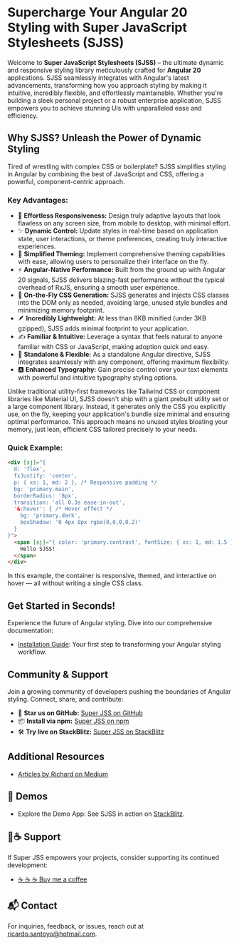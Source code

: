 # Supercharge Your Angular 20 Styling with Super JavaScript Stylesheets (SJSS)

Welcome to **Super JavaScript Stylesheets (SJSS)** – the ultimate dynamic and responsive styling library meticulously crafted for **Angular 20** applications. SJSS seamlessly integrates with Angular's latest advancements, transforming how you approach styling by making it intuitive, incredibly flexible, and effortlessly maintainable. Whether you're building a sleek personal project or a robust enterprise application, SJSS empowers you to achieve stunning UIs with unparalleled ease and efficiency.

## Why SJSS? Unleash the Power of Dynamic Styling

Tired of wrestling with complex CSS or boilerplate? SJSS simplifies styling in Angular by combining the best of JavaScript and CSS, offering a powerful, component-centric approach.

### Key Advantages:

*   📱 **Effortless Responsiveness:** Design truly adaptive layouts that look flawless on any screen size, from mobile to desktop, with minimal effort.
*   ✨ **Dynamic Control:** Update styles in real-time based on application state, user interactions, or theme preferences, creating truly interactive experiences.
*   🎨 **Simplified Theming:** Implement comprehensive theming capabilities with ease, allowing users to personalize their interface on the fly.
*   ⚡ **Angular-Native Performance:** Built from the ground up with Angular 20 signals, SJSS delivers blazing-fast performance without the typical overhead of RxJS, ensuring a smooth user experience.
*   🧩 **On-the-Fly CSS Generation:** SJSS generates and injects CSS classes into the DOM only as needed, avoiding large, unused style bundles and minimizing memory footprint.
*   🪶 **Incredibly Lightweight:** At less than 8KB minified (under 3KB gzipped), SJSS adds minimal footprint to your application.
*   ✍️ **Familiar & Intuitive:** Leverage a syntax that feels natural to anyone familiar with CSS or JavaScript, making adoption quick and easy.
*   🚀 **Standalone & Flexible:** As a standalone Angular directive, SJSS integrates seamlessly with any component, offering maximum flexibility.
*   🅰️ **Enhanced Typography:** Gain precise control over your text elements with powerful and intuitive typography styling options.

Unlike traditional utility-first frameworks like Tailwind CSS or component libraries like Material UI, SJSS doesn't ship with a giant prebuilt utility set or a large component library. Instead, it generates only the CSS you explicitly use, on the fly, keeping your application's bundle size minimal and ensuring optimal performance. This approach means no unused styles bloating your memory, just lean, efficient CSS tailored precisely to your needs.

### Quick Example:

```html
<div [sj]="{
  d: 'flex',
  fxJustify: 'center',
  p: { xs: 1, md: 2 }, /* Responsive padding */
  bg: 'primary.main',
  borderRadius: '8px',
  transition: 'all 0.3s ease-in-out',
  '&:hover': { /* Hover effect */
    bg: 'primary.dark',
    boxShadow: '0 4px 8px rgba(0,0,0,0.2)'
  }
}">
  <span [sj]="{ color: 'primary.contrast', fontSize: { xs: 1, md: 1.5 } }">
    Hello SJSS!
  </span>
</div>
```

In this example, the container is responsive, themed, and interactive on hover — all without writing a single CSS class.

## Get Started in Seconds!

Experience the future of Angular styling. Dive into our comprehensive documentation:

*   [Installation Guide](installation.md): Your first step to transforming your Angular styling workflow.

## Community & Support

Join a growing community of developers pushing the boundaries of Angular styling. Connect, share, and contribute:

*   🌟 **Star us on GitHub:** [Super JSS on GitHub](https://github.com/rsantoyo-dev/super-jss-workspace)
*   📦 **Install via npm:** [Super JSS on npm](https://www.npmjs.com/package/super-jss)
*   🛠️ **Try live on StackBlitz:** [Super JSS on StackBlitz](https://stackblitz.com/edit/super-js?file=src%2Fmain.ts)

## Additional Resources

*   [Articles by Richard on Medium](https://medium.com/@viejorichard)

## 🎨 Demos

*   Explore the Demo App: See SJSS in action on [StackBlitz](https://stackblitz.com/edit/super-js?file=src%2Fmain.ts).

## 💖☕ Support

If Super JSS empowers your projects, consider supporting its continued development:

*   [☕ ☕ ☕ Buy me a coffee](https://buymeacoffee.com/superjss)

## 📬 Contact

For inquiries, feedback, or issues, reach out at [ricardo.santoyo@hotmail.com](mailto:ricardo.santoyo@hotmail.com).